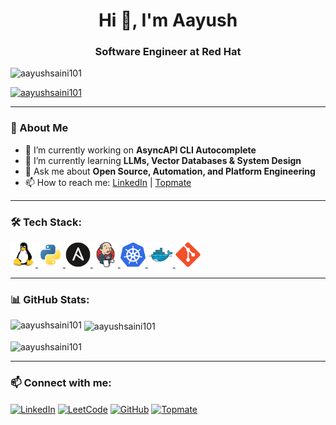 <h1 align="center">Hi 👋, I'm Aayush</h1>
<h3 align="center">Software Engineer at Red Hat</h3>

<p align="left"> <img src="https://komarev.com/ghpvc/?username=aayushsaini101&label=Profile%20views&color=0e75b6&style=flat" alt="aayushsaini101" /> </p>

<p align="left"> <a href="https://github.com/ryo-ma/github-profile-trophy"><img src="https://github-profile-trophy.vercel.app/?username=aayushsaini101" alt="aayushsaini101" /></a> </p>

---

### 🚀 About Me
- 🔭 I’m currently working on **AsyncAPI CLI Autocomplete**
- 🌱 I’m currently learning **LLMs, Vector Databases & System Design**
- 💬 Ask me about **Open Source, Automation, and Platform Engineering**
- 📫 How to reach me: [LinkedIn](https://www.linkedin.com/in/aayush-saini-0a25931b1/) | [Topmate](https://topmate.io/aayush_saini)

---

<h3 align="left">🛠 Tech Stack:</h3>
<p align="left"> 
  <a href="https://www.linux.org/" target="_blank"> <img src="https://raw.githubusercontent.com/devicons/devicon/master/icons/linux/linux-original.svg" alt="linux" width="40" height="40"/> </a>
  <a href="https://www.python.org" target="_blank"> <img src="https://raw.githubusercontent.com/devicons/devicon/master/icons/python/python-original.svg" alt="python" width="40" height="40"/> </a> 
  <a href="https://www.ansible.com/" target="_blank"> <img src="https://raw.githubusercontent.com/devicons/devicon/master/icons/ansible/ansible-original.svg" alt="ansible" width="40" height="40"/> </a> 
  <a href="https://www.jenkins.io/" target="_blank"> <img src="https://raw.githubusercontent.com/devicons/devicon/master/icons/jenkins/jenkins-original.svg" alt="jenkins" width="40" height="40"/> </a> 
  <a href="https://kubernetes.io/" target="_blank"> <img src="https://raw.githubusercontent.com/devicons/devicon/master/icons/kubernetes/kubernetes-plain.svg" alt="kubernetes" width="40" height="40"/> </a> 
  <a href="https://www.docker.com/" target="_blank"> <img src="https://raw.githubusercontent.com/devicons/devicon/master/icons/docker/docker-original.svg" alt="docker" width="40" height="40"/> </a> 
  <a href="https://git-scm.com/" target="_blank"> <img src="https://raw.githubusercontent.com/devicons/devicon/master/icons/git/git-original.svg" alt="git" width="40" height="40"/> </a> 
</p>

---

<h3 align="left">📊 GitHub Stats:</h3>
<p><img align="left" src="https://github-readme-stats.vercel.app/api/top-langs?username=aayushsaini101&show_icons=true&locale=en&layout=compact" alt="aayushsaini101" /></p>
<p>&nbsp;<img align="center" src="https://github-readme-stats.vercel.app/api?username=aayushsaini101&show_icons=true&locale=en" alt="aayushsaini101" /></p>
<p><img align="center" src="https://github-readme-streak-stats.herokuapp.com/?user=aayushsaini101&" alt="aayushsaini101" /></p>

---

<h3 align="left">📫 Connect with me:</h3>
<p align="left">
<a href="https://www.linkedin.com/in/aayush-saini-0a25931b1/" target="blank"><img align="center" src="https://raw.githubusercontent.com/rahuldkjain/github-profile-readme-generator/master/src/images/icons/Social/linked-in-alt.svg" alt="LinkedIn" height="30" width="40" /></a>
<a href="https://leetcode.com/AayushSaini" target="blank"><img align="center" src="https://upload.wikimedia.org/wikipedia/commons/1/19/LeetCode_logo_black.png" alt="LeetCode" height="30" width="40" /></a>
<a href="https://github.com/AayushSaini9" target="blank"><img align="center" src="https://github.githubassets.com/images/modules/logos_page/GitHub-Mark.png" alt="GitHub" height="30" width="40" /></a>
<a href="https://topmate.io/aayush_saini" target="blank"><img align="center" src="https://cdn-icons-png.flaticon.com/512/3135/3135715.png" alt="Topmate" height="30" width="40" /></a>
</p>
